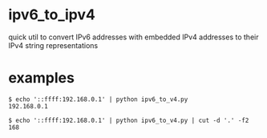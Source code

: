 # ipv6_to_ipv4

quick util to convert IPv6 addresses with embedded IPv4 addresses to their IPv4 string representations

# examples
```
$ echo '::ffff:192.168.0.1' | python ipv6_to_v4.py
192.168.0.1

$ echo '::ffff:192.168.0.1' | python ipv6_to_v4.py | cut -d '.' -f2
168
```
